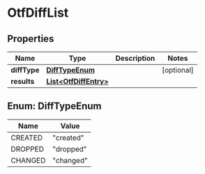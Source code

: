 

# OtfDiffList


## Properties

| Name | Type | Description | Notes |
|------------ | ------------- | ------------- | -------------|
|**diffType** | [**DiffTypeEnum**](#DiffTypeEnum) |  |  [optional] |
|**results** | [**List&lt;OtfDiffEntry&gt;**](OtfDiffEntry.md) |  |  |



## Enum: DiffTypeEnum

| Name | Value |
|---- | -----|
| CREATED | &quot;created&quot; |
| DROPPED | &quot;dropped&quot; |
| CHANGED | &quot;changed&quot; |



